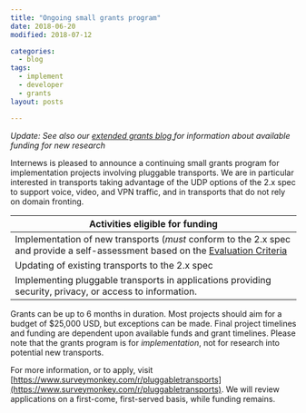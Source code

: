 ```yaml
---
title: "Ongoing small grants program"
date: 2018-06-20
modified: 2018-07-12

categories:
  - blog
tags:
  - implement
  - developer
  - grants
layout: posts

---
```

*Update: See also our [extended grants blog ](/blog/extending-grants/) for information about available funding for new research*

Internews is pleased to announce a continuing small grants program for implementation projects involving pluggable transports. We are in particular interested in transports taking advantage of the UDP options of the 2.x spec to support voice, video, and VPN traffic, and in transports that do not rely on domain fronting.

| **Activities eligible for funding** |
|-----|
|Implementation of new transports (*must* conform to the 2.x spec and provide a self-assessment based on the [Evaluation Criteria](https://trac.torproject.org/projects/tor/wiki/doc/PluggableTransports/PTEvaluationCriteria)|
|Updating of existing transports to the 2.x spec|
|Implementing pluggable transports in applications providing security, privacy, or access to information.|

Grants can be up to 6 months in duration. Most projects should aim for a budget of $25,000 USD, but exceptions can be made. Final project timelines and funding are dependent upon available funds and grant timelines. Please note that the grants program is for *implementation*, not for research into potential new transports.

For more information, or to apply, visit [https://www.surveymonkey.com/r/pluggabletransports](https://www.surveymonkey.com/r/pluggabletransports). We will review applications on a first-come, first-served basis, while funding remains.

